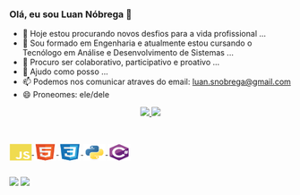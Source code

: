 ### Olá, eu sou Luan Nóbrega 👋

- 🔭 Hoje estou procurando novos desfios para a vida profissional ...
- 🌱 Sou formado em Engenharia e atualmente estou cursando o Tecnólogo em Análise e Desenvolvimento de Sistemas ...
- 👯 Procuro ser colaborativo, participativo e proativo ...
- 🤔 Ajudo como posso ...
- 📫 Podemos nos comunicar atraves do email: luan.snobrega@gmail.com
- 😄 Proneomes: ele/dele

<div align="center">
  <a href="https://github.com/luannobrega">
  <img height="180em" src="https://github-readme-stats.vercel.app/api?username=luannobrega&show_icons=true&theme=dark&include_all_commits=true&count_private=true"/>
  <img height="180em" src="https://github-readme-stats.vercel.app/api/top-langs/?username=luannobrega&layout=compact&langs_count=7&theme=dark"/>
</div>
  
  ##
  
<div style="display: inline_block"><br>
  <img align="center" alt="Rafa-Js" height="30" width="40" src="https://raw.githubusercontent.com/devicons/devicon/master/icons/javascript/javascript-plain.svg">
  <img align="center" alt="Rafa-HTML" height="30" width="40" src="https://raw.githubusercontent.com/devicons/devicon/master/icons/html5/html5-original.svg">
  <img align="center" alt="Rafa-CSS" height="30" width="40" src="https://raw.githubusercontent.com/devicons/devicon/master/icons/css3/css3-original.svg">
  <img align="center" alt="Rafa-Python" height="30" width="40" src="https://raw.githubusercontent.com/devicons/devicon/master/icons/python/python-original.svg">
  <img align="center" alt="Rafa-Csharp" height="30" width="40" src="https://raw.githubusercontent.com/devicons/devicon/master/icons/csharp/csharp-original.svg">
</div>
  
  ##
 
<div> 
   <a href = "luan.snobrega@gmail.com"><img src="https://img.shields.io/badge/-Gmail-%23333?style=for-the-badge&logo=gmail&logoColor=white" target="_blank"></a>
  <a href="https://www.linkedin.com/in/luan-de-souza-n%C3%B3brega-bb5405168/" target="_blank"><img src="https://img.shields.io/badge/-LinkedIn-%230077B5?style=for-the-badge&logo=linkedin&logoColor=white" target="_blank"></a> 
</div>
